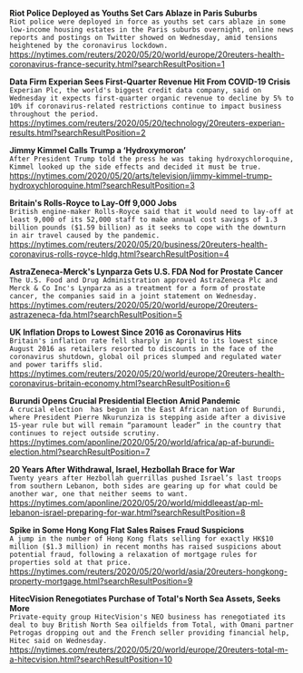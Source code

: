 **Riot Police Deployed as Youths Set Cars Ablaze in Paris Suburbs**\
`Riot police were deployed in force as youths set cars ablaze in some low-income housing estates in the Paris suburbs overnight, online news reports and postings on Twitter showed on Wednesday, amid tensions heightened by the coronavirus lockdown.`\
https://nytimes.com/reuters/2020/05/20/world/europe/20reuters-health-coronavirus-france-security.html?searchResultPosition=1

**Data Firm Experian Sees First-Quarter Revenue Hit From COVID-19 Crisis**\
`Experian Plc, the world's biggest credit data company, said on Wednesday it expects first-quarter organic revenue to decline by 5% to 10% if coronavirus-related restrictions continue to impact business throughout the period.`\
https://nytimes.com/reuters/2020/05/20/technology/20reuters-experian-results.html?searchResultPosition=2

**Jimmy Kimmel Calls Trump a ‘Hydroxymoron’**\
`After President Trump told the press he was taking hydroxychloroquine, Kimmel looked up the side effects and decided it must be true.`\
https://nytimes.com/2020/05/20/arts/television/jimmy-kimmel-trump-hydroxychloroquine.html?searchResultPosition=3

**Britain's Rolls-Royce to Lay-Off 9,000 Jobs**\
`British engine-maker Rolls-Royce said that it would need to lay-off at least 9,000 of its 52,000 staff to make annual cost savings of 1.3 billion pounds ($1.59 billion) as it seeks to cope with the downturn in air travel caused by the pandemic. `\
https://nytimes.com/reuters/2020/05/20/business/20reuters-health-coronavirus-rolls-royce-hldg.html?searchResultPosition=4

**AstraZeneca-Merck's Lynparza Gets U.S. FDA Nod for Prostate Cancer**\
`The U.S. Food and Drug Administration approved AstraZeneca Plc and Merck & Co Inc's Lynparza as a treatment for a form of prostate cancer, the companies said in a joint statement on Wednesday.`\
https://nytimes.com/reuters/2020/05/20/world/europe/20reuters-astrazeneca-fda.html?searchResultPosition=5

**UK Inflation Drops to Lowest Since 2016 as Coronavirus Hits**\
`Britain's inflation rate fell sharply in April to its lowest since August 2016 as retailers resorted to discounts in the face of the coronavirus shutdown, global oil prices slumped and regulated water and power tariffs slid.`\
https://nytimes.com/reuters/2020/05/20/world/europe/20reuters-health-coronavirus-britain-economy.html?searchResultPosition=6

**Burundi Opens Crucial Presidential Election Amid Pandemic**\
`A crucial election  has begun in the East African nation of Burundi, where President Pierre Nkurunziza is stepping aside after a divisive 15-year rule but will remain “paramount leader” in the country that continues to reject outside scrutiny.`\
https://nytimes.com/aponline/2020/05/20/world/africa/ap-af-burundi-election.html?searchResultPosition=7

**20 Years After Withdrawal, Israel, Hezbollah Brace for War**\
`Twenty years after Hezbollah guerrillas pushed Israel’s last troops from southern Lebanon, both sides are gearing up for what could be another war, one that neither seems to want.`\
https://nytimes.com/aponline/2020/05/20/world/middleeast/ap-ml-lebanon-israel-preparing-for-war.html?searchResultPosition=8

**Spike in Some Hong Kong Flat Sales Raises Fraud Suspicions**\
`A jump in the number of Hong Kong flats selling for exactly HK$10 million ($1.3 million) in recent months has raised suspicions about potential fraud, following a relaxation of mortgage rules for properties sold at that price.`\
https://nytimes.com/reuters/2020/05/20/world/asia/20reuters-hongkong-property-mortgage.html?searchResultPosition=9

**HitecVision Renegotiates Purchase of Total's North Sea Assets, Seeks More**\
`Private-equity group HitecVision's NEO business has renegotiated its deal to buy British North Sea oilfields from Total, with Omani partner Petrogas dropping out and the French seller providing financial help, Hitec said on Wednesday.`\
https://nytimes.com/reuters/2020/05/20/world/europe/20reuters-total-m-a-hitecvision.html?searchResultPosition=10

